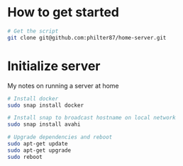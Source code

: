 # How to get started

```bash
# Get the script
git clone git@github.com:philter87/home-server.git
```

# Initialize server
My notes on running a server at home

```bash
# Install docker
sudo snap install docker

# Install snap to broadcast hostname on local network
sudo snap install avahi

# Upgrade dependencies and reboot
sudo apt-get update
sudo apt-get upgrade
sudo reboot
```
